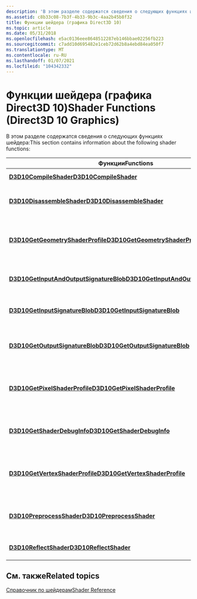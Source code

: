 ```yaml
---
description: 'В этом разделе содержатся сведения о следующих функциях шейдера:'
ms.assetid: c8b33c08-7b3f-4b33-9b3c-4aa2b45b8f32
title: Функции шейдера (графика Direct3D 10)
ms.topic: article
ms.date: 05/31/2018
ms.openlocfilehash: e5ac0136eee8648512287eb146bbae02256fb223
ms.sourcegitcommit: c7add10d695482e1ceb72d62b8a4ebd84ea050f7
ms.translationtype: MT
ms.contentlocale: ru-RU
ms.lasthandoff: 01/07/2021
ms.locfileid: "104342332"
---
```

# <a name="shader-functions-direct3d-10-graphics"></a><span data-ttu-id="c67bf-103">Функции шейдера (графика Direct3D 10)</span><span class="sxs-lookup"><span data-stu-id="c67bf-103">Shader Functions (Direct3D 10 Graphics)</span></span>

<span data-ttu-id="c67bf-104">В этом разделе содержатся сведения о следующих функциях шейдера:</span><span class="sxs-lookup"><span data-stu-id="c67bf-104">This section contains information about the following shader functions:</span></span>



| <span data-ttu-id="c67bf-105">Функции</span><span class="sxs-lookup"><span data-stu-id="c67bf-105">Functions</span></span>                                                                          | <span data-ttu-id="c67bf-106">Описание</span><span class="sxs-lookup"><span data-stu-id="c67bf-106">Description</span></span>                                                                 |
|------------------------------------------------------------------------------------|-----------------------------------------------------------------------------|
| [<span data-ttu-id="c67bf-107">**D3D10CompileShader**</span><span class="sxs-lookup"><span data-stu-id="c67bf-107">**D3D10CompileShader**</span></span>](/windows/desktop/api/D3D10Shader/nf-d3d10shader-d3d10compileshader)                                   | <span data-ttu-id="c67bf-108">Скомпилируйте шейдер.</span><span class="sxs-lookup"><span data-stu-id="c67bf-108">Compile a shader.</span></span>                                                           |
| [<span data-ttu-id="c67bf-109">**D3D10DisassembleShader**</span><span class="sxs-lookup"><span data-stu-id="c67bf-109">**D3D10DisassembleShader**</span></span>](/windows/desktop/api/D3D10Shader/nf-d3d10shader-d3d10disassembleshader)                           | <span data-ttu-id="c67bf-110">Не рекомендуется.</span><span class="sxs-lookup"><span data-stu-id="c67bf-110">Deprecated.</span></span> <span data-ttu-id="c67bf-111">См. [**D3DX10DisassembleShader**](d3dx10disassembleshader.md).</span><span class="sxs-lookup"><span data-stu-id="c67bf-111">See [**D3DX10DisassembleShader**](d3dx10disassembleshader.md).</span></span> |
| [<span data-ttu-id="c67bf-112">**D3D10GetGeometryShaderProfile**</span><span class="sxs-lookup"><span data-stu-id="c67bf-112">**D3D10GetGeometryShaderProfile**</span></span>](/windows/desktop/api/D3D10Shader/nf-d3d10shader-d3d10getgeometryshaderprofile)             | <span data-ttu-id="c67bf-113">Получите профиль Geometry-Shader, который лучше всего подходит для данного устройства.</span><span class="sxs-lookup"><span data-stu-id="c67bf-113">Get the geometry-shader profile best suited to a given device.</span></span>              |
| [<span data-ttu-id="c67bf-114">**D3D10GetInputAndOutputSignatureBlob**</span><span class="sxs-lookup"><span data-stu-id="c67bf-114">**D3D10GetInputAndOutputSignatureBlob**</span></span>](/windows/desktop/api/D3D10Shader/nf-d3d10shader-d3d10getinputandoutputsignatureblob) | <span data-ttu-id="c67bf-115">Получение буфера, содержащего подписи шейдеров.</span><span class="sxs-lookup"><span data-stu-id="c67bf-115">Get a buffer that contains shader signatures.</span></span>                               |
| [<span data-ttu-id="c67bf-116">**D3D10GetInputSignatureBlob**</span><span class="sxs-lookup"><span data-stu-id="c67bf-116">**D3D10GetInputSignatureBlob**</span></span>](/windows/desktop/api/D3D10Shader/nf-d3d10shader-d3d10getinputsignatureblob)                   | <span data-ttu-id="c67bf-117">Получение буфера, содержащего входные подписи шейдера.</span><span class="sxs-lookup"><span data-stu-id="c67bf-117">Get a buffer that contains shader input signatures.</span></span>                         |
| [<span data-ttu-id="c67bf-118">**D3D10GetOutputSignatureBlob**</span><span class="sxs-lookup"><span data-stu-id="c67bf-118">**D3D10GetOutputSignatureBlob**</span></span>](/windows/desktop/api/D3D10Shader/nf-d3d10shader-d3d10getoutputsignatureblob)                 | <span data-ttu-id="c67bf-119">Получение буфера, содержащего выходные подписи шейдеров.</span><span class="sxs-lookup"><span data-stu-id="c67bf-119">Get a buffer that contains shader output signatures.</span></span>                        |
| [<span data-ttu-id="c67bf-120">**D3D10GetPixelShaderProfile**</span><span class="sxs-lookup"><span data-stu-id="c67bf-120">**D3D10GetPixelShaderProfile**</span></span>](/windows/desktop/api/D3D10Shader/nf-d3d10shader-d3d10getpixelshaderprofile)                   | <span data-ttu-id="c67bf-121">Получите профиль пиксельного шейдера, который лучше всего подходит для данного устройства.</span><span class="sxs-lookup"><span data-stu-id="c67bf-121">Get the pixel-shader profile best suited to a given device.</span></span>                 |
| [<span data-ttu-id="c67bf-122">**D3D10GetShaderDebugInfo**</span><span class="sxs-lookup"><span data-stu-id="c67bf-122">**D3D10GetShaderDebugInfo**</span></span>](/windows/desktop/api/D3D10Shader/nf-d3d10shader-d3d10getshaderdebuginfo)                         | <span data-ttu-id="c67bf-123">Получение отладочной информации шейдера из скомпилированного шейдера.</span><span class="sxs-lookup"><span data-stu-id="c67bf-123">Get shader debug info from a compiled shader.</span></span>                               |
| [<span data-ttu-id="c67bf-124">**D3D10GetVertexShaderProfile**</span><span class="sxs-lookup"><span data-stu-id="c67bf-124">**D3D10GetVertexShaderProfile**</span></span>](/windows/desktop/api/D3D10Shader/nf-d3d10shader-d3d10getvertexshaderprofile)                 | <span data-ttu-id="c67bf-125">Получите профиль вершинного шейдера, который лучше всего подходит для данного устройства.</span><span class="sxs-lookup"><span data-stu-id="c67bf-125">Get the vertex-shader profile best suited to a given device.</span></span>                |
| [<span data-ttu-id="c67bf-126">**D3D10PreprocessShader**</span><span class="sxs-lookup"><span data-stu-id="c67bf-126">**D3D10PreprocessShader**</span></span>](/windows/desktop/api/D3D10Shader/nf-d3d10shader-d3d10preprocessshader)                             | <span data-ttu-id="c67bf-127">Создание текстовой строки, содержащей поток токенов шейдера.</span><span class="sxs-lookup"><span data-stu-id="c67bf-127">Generate a text string that contains the shader token stream.</span></span>               |
| [<span data-ttu-id="c67bf-128">**D3D10ReflectShader**</span><span class="sxs-lookup"><span data-stu-id="c67bf-128">**D3D10ReflectShader**</span></span>](/windows/desktop/api/D3D10Shader/nf-d3d10shader-d3d10reflectshader)                                   | <span data-ttu-id="c67bf-129">Не рекомендуется.</span><span class="sxs-lookup"><span data-stu-id="c67bf-129">Deprecated.</span></span> <span data-ttu-id="c67bf-130">См. [**D3DX10ReflectShader**](d3dx10reflectshader.md).</span><span class="sxs-lookup"><span data-stu-id="c67bf-130">See [**D3DX10ReflectShader**](d3dx10reflectshader.md).</span></span>         |



 

## <a name="related-topics"></a><span data-ttu-id="c67bf-131">См. также</span><span class="sxs-lookup"><span data-stu-id="c67bf-131">Related topics</span></span>

<dl> <dt>

[<span data-ttu-id="c67bf-132">Справочник по шейдерам</span><span class="sxs-lookup"><span data-stu-id="c67bf-132">Shader Reference</span></span>](d3d10-graphics-reference-d3d10-shader.md)
</dt> </dl>

 

 



